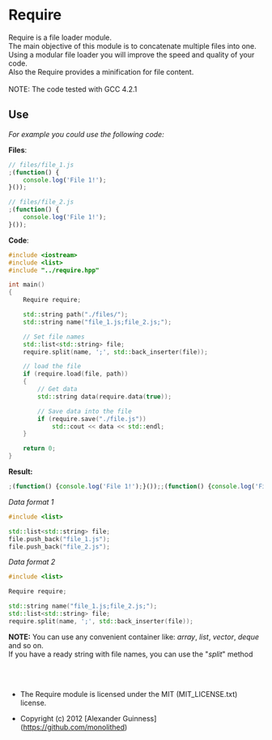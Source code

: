 # Require

Require is a file loader module. <br />
The main objective of this module is to concatenate multiple files into one. <br />
Using a modular file loader you will improve the speed and quality of your code. <br />
Also the Require provides a minification for file content. <br />
<br />
NOTE: The code tested with GCC 4.2.1

## Use
*For example you could use the following code:*

**Files**:

```javascript
// files/file_1.js
;(function() {
	console.log('File 1!');
}());
```

```javascript
// files/file_2.js
;(function() {
	console.log('File 1!');
}());
```

**Code**:

```c++
#include <iostream>
#include <list>
#include "../require.hpp"

int main()
{
	Require require;

	std::string path("./files/");
	std::string name("file_1.js;file_2.js;");

	// Set file names
	std::list<std::string> file;
	require.split(name, ';', std::back_inserter(file));

	// load the file
	if (require.load(file, path))
	{
		// Get data
		std::string data(require.data(true));

		// Save data into the file
		if (require.save("./file.js"))
			std::cout << data << std::endl;
	}

	return 0;
}
```

**Result:**

```javascript
;(function() {console.log('File 1!');}());;(function() {console.log('File 2!');}());
```

*Data format 1*

```c++
#include <list>

std::list<std::string> file;
file.push_back("file_1.js");
file.push_back("file_2.js");
```

*Data format 2*

```c++
#include <list>

Require require;

std::string name("file_1.js;file_2.js;");
std::list<std::string> file;
require.split(name, ';', std::back_inserter(file));
```

**NOTE:**
You can use any convenient container like: *array*, *list*, *vector*, *deque* and so on. <br />
If you have a ready string with file names, you can use the "*split*" method <br />

<br />
<br />

* The Require module is licensed under the MIT (MIT_LICENSE.txt) license.

* Copyright (c) 2012 [Alexander Guinness] (https://github.com/monolithed)
